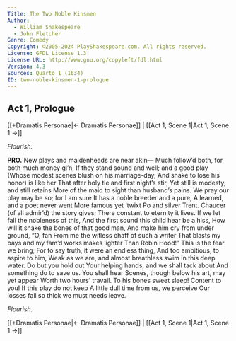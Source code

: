 ```yaml
---
Title: The Two Noble Kinsmen
Author: 
  - William Shakespeare
  - John Fletcher
Genre: Comedy
Copyright: ©2005-2024 PlayShakespeare.com. All rights reserved.
License: GFDL License 1.3
License URL: http://www.gnu.org/copyleft/fdl.html
Version: 4.3
Sources: Quarto 1 (1634)
ID: two-noble-kinsmen-1-prologue
---
```


## Act 1, Prologue
[[+Dramatis Personae|← Dramatis Personae]] | [[Act 1, Scene 1|Act 1, Scene 1 →]]


*Flourish.*

**PRO.**
New plays and maidenheads are near akin⁠—
Much follow’d both, for both much money gi’n,
If they stand sound and well; and a good play
(Whose modest scenes blush on his marriage-day,
And shake to lose his honor) is like her
That after holy tie and first night’s stir,
Yet still is modesty, and still retains
More of the maid to sight than husband’s pains.
We pray our play may be so; for I am sure
It has a noble breeder and a pure,
A learned, and a poet never went
More famous yet ’twixt Po and silver Trent.
Chaucer (of all admir’d) the story gives;
There constant to eternity it lives.
If we let fall the nobleness of this,
And the first sound this child hear be a hiss,
How will it shake the bones of that good man,
And make him cry from under ground, “O, fan
From me the witless chaff of such a writer
That blasts my bays and my fam’d works makes lighter
Than Robin Hood!” This is the fear we bring;
For to say truth, it were an endless thing,
And too ambitious, to aspire to him,
Weak as we are, and almost breathless swim
In this deep water. Do but you hold out
Your helping hands, and we shall tack about
And something do to save us. You shall hear
Scenes, though below his art, may yet appear
Worth two hours’ travail. To his bones sweet sleep!
Content to you! If this play do not keep
A little dull time from us, we perceive
Our losses fall so thick we must needs leave.


*Flourish.*

[[+Dramatis Personae|← Dramatis Personae]] | [[Act 1, Scene 1|Act 1, Scene 1 →]]